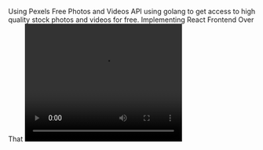Using Pexels Free Photos and Videos API using golang to get access to high quality stock photos and videos for free.
Implementing React Frontend Over That
<video width="320" height="240" controls>
  <source src="https://onedrive.live.com/embed?cid=9BBB8756BFE97D39&resid=9BBB8756BFE97D39%21178&authkey=AGa9ce2VeCDVsA8" type="video/mp4">
  Your browser does not support the video tag.
</video>
